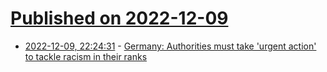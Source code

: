 # [Published on 2022-12-09](index.md)

* [2022-12-09, 22:24:31](https://news.ycombinator.com/item?id=33927195) - [Germany: Authorities must take 'urgent action' to tackle racism in their ranks](https://www.amnesty.org.uk/press-releases/germany-authorities-must-take-urgent-action-tackle-racism-their-ranks)
